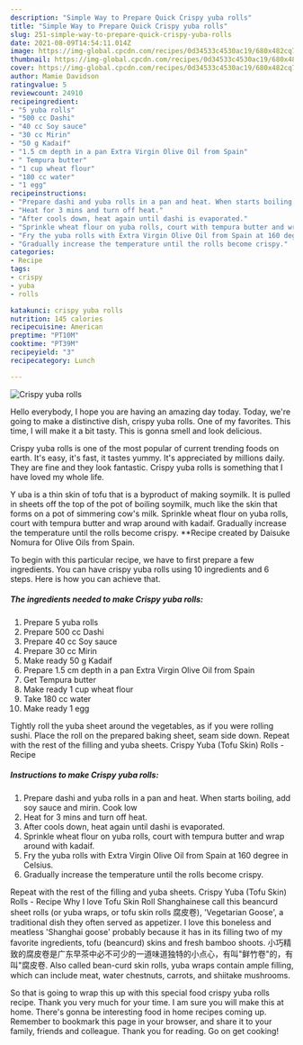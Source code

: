 ```yaml
---
description: "Simple Way to Prepare Quick Crispy yuba rolls"
title: "Simple Way to Prepare Quick Crispy yuba rolls"
slug: 251-simple-way-to-prepare-quick-crispy-yuba-rolls
date: 2021-08-09T14:54:11.014Z
image: https://img-global.cpcdn.com/recipes/0d34533c4530ac19/680x482cq70/crispy-yuba-rolls-recipe-main-photo.jpg
thumbnail: https://img-global.cpcdn.com/recipes/0d34533c4530ac19/680x482cq70/crispy-yuba-rolls-recipe-main-photo.jpg
cover: https://img-global.cpcdn.com/recipes/0d34533c4530ac19/680x482cq70/crispy-yuba-rolls-recipe-main-photo.jpg
author: Mamie Davidson
ratingvalue: 5
reviewcount: 24910
recipeingredient:
- "5 yuba rolls"
- "500 cc Dashi"
- "40 cc Soy sauce"
- "30 cc Mirin"
- "50 g Kadaif"
- "1.5 cm depth in a pan Extra Virgin Olive Oil from Spain"
- " Tempura butter"
- "1 cup wheat flour"
- "180 cc water"
- "1 egg"
recipeinstructions:
- "Prepare dashi and yuba rolls in a pan and heat. When starts boiling, add soy sauce and mirin. Cook low"
- "Heat for 3 mins and turn off heat."
- "After cools down, heat again until dashi is evaporated."
- "Sprinkle wheat flour on yuba rolls, court with tempura butter and wrap around with kadaif."
- "Fry the yuba rolls with Extra Virgin Olive Oil from Spain at 160 degree in Celsius."
- "Gradually increase the temperature until the rolls become crispy."
categories:
- Recipe
tags:
- crispy
- yuba
- rolls

katakunci: crispy yuba rolls 
nutrition: 145 calories
recipecuisine: American
preptime: "PT10M"
cooktime: "PT39M"
recipeyield: "3"
recipecategory: Lunch

---
```



![Crispy yuba rolls](https://img-global.cpcdn.com/recipes/0d34533c4530ac19/680x482cq70/crispy-yuba-rolls-recipe-main-photo.jpg)

Hello everybody, I hope you are having an amazing day today. Today, we're going to make a distinctive dish, crispy yuba rolls. One of my favorites. This time, I will make it a bit tasty. This is gonna smell and look delicious.

Crispy yuba rolls is one of the most popular of current trending foods on earth. It's easy, it's fast, it tastes yummy. It's appreciated by millions daily. They are fine and they look fantastic. Crispy yuba rolls is something that I have loved my whole life.

Y uba is a thin skin of tofu that is a byproduct of making soymilk. It is pulled in sheets off the top of the pot of boiling soymilk, much like the skin that forms on a pot of simmering cow&#39;s milk. Sprinkle wheat flour on yuba rolls, court with tempura butter and wrap around with kadaif. Gradually increase the temperature until the rolls become crispy. **Recipe created by Daisuke Nomura for Olive Oils from Spain.


To begin with this particular recipe, we have to first prepare a few ingredients. You can have crispy yuba rolls using 10 ingredients and 6 steps. Here is how you can achieve that.

<!--inarticleads1-->

##### The ingredients needed to make Crispy yuba rolls:

1. Prepare 5 yuba rolls
1. Prepare 500 cc Dashi
1. Prepare 40 cc Soy sauce
1. Prepare 30 cc Mirin
1. Make ready 50 g Kadaif
1. Prepare 1.5 cm depth in a pan Extra Virgin Olive Oil from Spain
1. Get  Tempura butter
1. Make ready 1 cup wheat flour
1. Take 180 cc water
1. Make ready 1 egg


Tightly roll the yuba sheet around the vegetables, as if you were rolling sushi. Place the roll on the prepared baking sheet, seam side down. Repeat with the rest of the filling and yuba sheets. Crispy Yuba (Tofu Skin) Rolls - Recipe 

<!--inarticleads2-->

##### Instructions to make Crispy yuba rolls:

1. Prepare dashi and yuba rolls in a pan and heat. When starts boiling, add soy sauce and mirin. Cook low
1. Heat for 3 mins and turn off heat.
1. After cools down, heat again until dashi is evaporated.
1. Sprinkle wheat flour on yuba rolls, court with tempura butter and wrap around with kadaif.
1. Fry the yuba rolls with Extra Virgin Olive Oil from Spain at 160 degree in Celsius.
1. Gradually increase the temperature until the rolls become crispy.


Repeat with the rest of the filling and yuba sheets. Crispy Yuba (Tofu Skin) Rolls - Recipe Why I love Tofu Skin Roll Shanghainese call this beancurd sheet rolls (or yuba wraps, or tofu skin rolls 腐皮卷), &#39;Vegetarian Goose&#39;, a traditional dish they often served as appetizer. I love this boneless and meatless &#39;Shanghai goose&#39; probably because it has in its filling two of my favorite ingredients, tofu (beancurd) skins and fresh bamboo shoots. 小巧精致的腐皮卷是广东早茶中必不可少的一道味道独特的小点心，有叫&#34;鲜竹卷&#34;的，有叫&#34;腐皮卷. Also called bean-curd skin rolls, yuba wraps contain ample filling, which can include meat, water chestnuts, carrots, and shiitake mushrooms. 

So that is going to wrap this up with this special food crispy yuba rolls recipe. Thank you very much for your time. I am sure you will make this at home. There's gonna be interesting food in home recipes coming up. Remember to bookmark this page in your browser, and share it to your family, friends and colleague. Thank you for reading. Go on get cooking!
